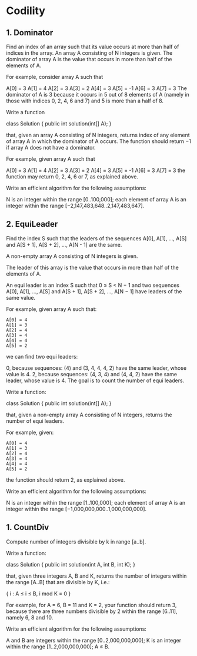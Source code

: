 # Codility

## 1. Dominator

Find an index of an array such that its value occurs at more than half of indices in the array.
An array A consisting of N integers is given. The dominator of array A is the value that occurs in more than half of the elements of A.

For example, consider array A such that

 A[0] = 3    A[1] = 4    A[2] =  3
 A[3] = 2    A[4] = 3    A[5] = -1
 A[6] = 3    A[7] = 3
The dominator of A is 3 because it occurs in 5 out of 8 elements of A (namely in those with indices 0, 2, 4, 6 and 7) and 5 is more than a half of 8.

Write a function

class Solution { public int solution(int[] A); }

that, given an array A consisting of N integers, returns index of any element of array A in which the dominator of A occurs. The function should return −1 if array A does not have a dominator.

For example, given array A such that

 A[0] = 3    A[1] = 4    A[2] =  3
 A[3] = 2    A[4] = 3    A[5] = -1
 A[6] = 3    A[7] = 3
the function may return 0, 2, 4, 6 or 7, as explained above.

Write an efficient algorithm for the following assumptions:

N is an integer within the range [0..100,000];
each element of array A is an integer within the range [−2,147,483,648..2,147,483,647].

## 2. EquiLeader
Find the index S such that the leaders of the sequences A[0], A[1], ..., A[S] and A[S + 1], A[S + 2], ..., A[N - 1] are the same.

A non-empty array A consisting of N integers is given.

The leader of this array is the value that occurs in more than half of the elements of A.

An equi leader is an index S such that 0 ≤ S < N − 1 and two sequences A[0], A[1], ..., A[S] and A[S + 1], A[S + 2], ..., A[N − 1] have leaders of the same value.

For example, given array A such that:

    A[0] = 4
    A[1] = 3
    A[2] = 4
    A[3] = 4
    A[4] = 4
    A[5] = 2
we can find two equi leaders:

0, because sequences: (4) and (3, 4, 4, 4, 2) have the same leader, whose value is 4.
2, because sequences: (4, 3, 4) and (4, 4, 2) have the same leader, whose value is 4.
The goal is to count the number of equi leaders.

Write a function:

class Solution { public int solution(int[] A); }

that, given a non-empty array A consisting of N integers, returns the number of equi leaders.

For example, given:

    A[0] = 4
    A[1] = 3
    A[2] = 4
    A[3] = 4
    A[4] = 4
    A[5] = 2
the function should return 2, as explained above.

Write an efficient algorithm for the following assumptions:

N is an integer within the range [1..100,000];
each element of array A is an integer within the range [−1,000,000,000..1,000,000,000].

## 1. CountDiv
Compute number of integers divisible by k in range [a..b].

Write a function:

class Solution { public int solution(int A, int B, int K); }

that, given three integers A, B and K, returns the number of integers within the range [A..B] that are divisible by K, i.e.:

{ i : A ≤ i ≤ B, i mod K = 0 }

For example, for A = 6, B = 11 and K = 2, your function should return 3, because there are three numbers divisible by 2 within the range [6..11], namely 6, 8 and 10.

Write an efficient algorithm for the following assumptions:

A and B are integers within the range [0..2,000,000,000];
K is an integer within the range [1..2,000,000,000];
A ≤ B.


